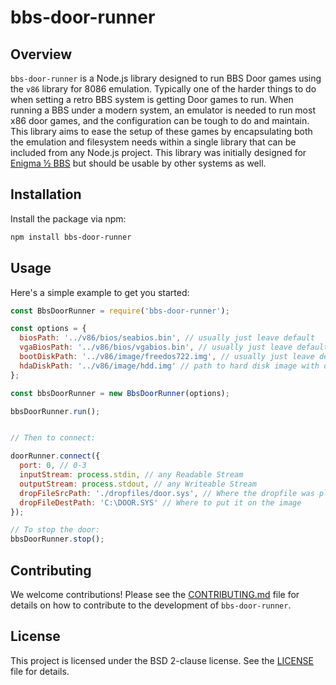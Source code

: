 # bbs-door-runner

## Overview

`bbs-door-runner` is a Node.js library designed to run BBS Door games using the `v86` library for 8086 emulation. Typically one of the harder things to do when setting a retro BBS system is getting Door games to run. When running a BBS under a modern system, an emulator is needed to run most x86 door games, and the configuration can be tough to do and maintain. This library aims to ease the setup of these games by encapsulating both the emulation and filesystem needs within a single library that can be included from any Node.js project. This library was initially designed for [Enigma ½ BBS](https://enigma-bbs.github.io/) but should be usable by other systems as well.

## Installation

Install the package via npm:

```bash
npm install bbs-door-runner
```

## Usage

Here's a simple example to get you started:

```javascript
const BbsDoorRunner = require('bbs-door-runner');

const options = {
  biosPath: '../v86/bios/seabios.bin', // usually just leave default
  vgaBiosPath: '../v86/bios/vgabios.bin', // usually just leave default
  bootDiskPath: '../v86/image/freedos722.img', // usually just leave default
  hdaDiskPath: '../v86/image/hdd.img' // path to hard disk image with door
};

const bbsDoorRunner = new BbsDoorRunner(options);

bbsDoorRunner.run();


// Then to connect:

doorRunner.connect({
  port: 0, // 0-3
  inputStream: process.stdin, // any Readable Stream
  outputStream: process.stdout, // any Writeable Stream
  dropFileSrcPath: './dropfiles/door.sys', // Where the dropfile was placed
  dropFileDestPath: 'C:\DOOR.SYS' // Where to put it on the image
});

// To stop the door:
bbsDoorRunner.stop();

```

## Contributing

We welcome contributions! Please see the [CONTRIBUTING.md](CONTRIBUTING.md) file for details on how to contribute to the development of `bbs-door-runner`.

## License

This project is licensed under the BSD 2-clause license. See the [LICENSE](LICENSE) file for details.
